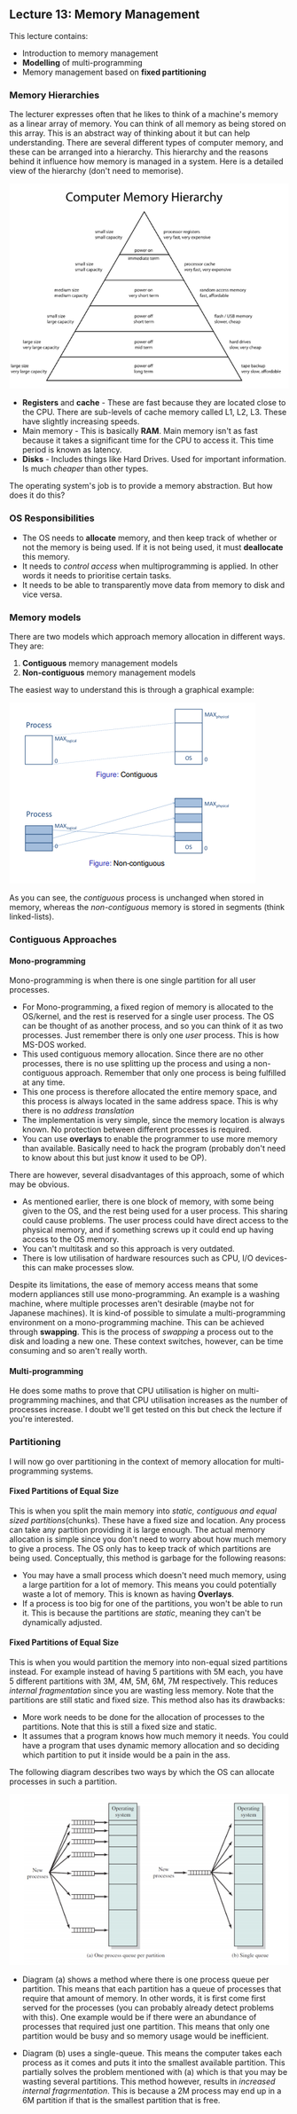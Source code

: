 ## Lecture 13: Memory Management

This lecture contains:

- Introduction to memory management
- **Modelling** of multi-programming
- Memory management based on **fixed partitioning** 

### Memory Hierarchies

The lecturer expresses often that he likes to think of a machine's memory as a linear array of memory. You can think of all memory as being stored on this array. This is an abstract way of thinking about it but can help understanding. There are several different types of computer memory, and these can be arranged into a hierarchy. This hierarchy and the reasons behind it influence how memory is managed in a system. Here is a detailed view of the hierarchy (don't need to memorise).

![Memory Hierarchy](img/memoryHierarchy.png)

- **Registers** and **cache** - These are fast because they are located close to the CPU. There are sub-levels of cache memory called L1, L2, L3. These have slightly increasing speeds.
- Main memory - This is basically **RAM**. Main memory isn't as fast because it takes a significant time for the CPU to access it. This time period is known as latency. 
- **Disks** - Includes things like Hard Drives. Used for important information. Is much *cheaper* than other types.

The operating system's job is to provide a memory abstraction. But how does it do this?

### OS Responsibilities

- The OS needs to **allocate** memory, and then keep track of whether or not the memory is being used. If it is not being used, it must **deallocate** this memory. 
- It needs to *control access* when multiprogramming is applied. In other words it needs to prioritise certain tasks.
- It needs to be able to transparently move data from memory to disk and vice versa.

### Memory models

There are two models which approach memory allocation in different ways. They are:

1. **Contiguous** memory management models
2. **Non-contiguous** memory management models

The easiest way to understand this is through a graphical example:

![Memory Models](img/memoryModels.png)

As you can see, the *contiguous* process is unchanged when stored in memory, whereas the *non-contiguous* memory is stored in segments (think linked-lists).

### Contiguous Approaches

#### Mono-programming

Mono-programming is when there is one single partition for all user processes.

- For Mono-programming, a fixed region of memory is allocated to the OS/kernel, and the rest is reserved for a single user process. The OS can be thought of as another process, and so you can think of it as two processes. Just remember there is only one *user* process. This is how MS-DOS worked.
- This used contiguous memory allocation. Since there are no other processes, there is no use splitting up the process and using a non-contiguous approach. Remember that only one process is being fulfilled at any time.
- This one process is therefore allocated the entire memory space, and this process is always located in the same address space. This is why there is no *address translation*
- The implementation is very simple, since the memory location is always known. No protection between different processes is required.
- You can use **overlays** to enable the programmer to use more memory than available. Basically need to hack the program (probably don't need to know about this but just know it used to be OP).

There are however, several disadvantages of this approach, some of which may be obvious.

- As mentioned earlier, there is one block of memory, with some being given to the OS, and the rest being used for a user process. This sharing could cause problems. The user process could have direct access to the physical memory, and if something screws up it could end up having access to the OS memory. 
- You can't multitask and so this approach is very outdated.
- There is low utilisation of hardware resources such as CPU, I/O devices- this can make processes slow.

Despite its limitations, the ease of memory access means that some modern appliances still use mono-programming. An example is a washing machine, where multiple processes aren't desirable (maybe not for Japanese machines). It is kind-of possible to simulate a multi-programming environment on a mono-programming machine. This can be achieved through **swapping**. This is the process of *swapping* a process out to the disk and loading a new one. These context switches, however, can be time consuming and so aren't really worth.

#### Multi-programming

He does some maths to prove that CPU utilisation is higher on multi-programming machines, and that CPU utilisation increases as the number of processes increase. I doubt we'll get tested on this but check the lecture if you're interested.

### Partitioning

I will now go over partitioning in the context of memory allocation for multi-programming systems.

#### Fixed Partitions of Equal Size

This is when you split the main memory into *static, contiguous and equal sized partitions*(chunks). These have a fixed size and location. Any process can take any partition providing it is large enough. The actual memory allocation is simple since you don't need to worry about how much memory to give a process. The OS only has to keep track of which partitions are being used. Conceptually, this method is garbage for the following reasons: 

- You may have a small process which doesn't need much memory, using a large partition for a lot of memory. This means you could potentially waste a lot of memory. This is known as having **Overlays**.
-  If a process is too big for one of the partitions, you won't be able to run it. This is because the partitions are *static*, meaning they can't be dynamically adjusted.

#### Fixed Partitions of Equal Size

This is when you would partition the memory into non-equal sized partitions instead. For example instead of having 5 partitions with 5M each, you have 5 different partitions with 3M, 4M, 5M, 6M, 7M respectively. This reduces *internal fragmentation* since you are wasting less memory. Note that the partitions are still static and fixed size. This method also has its drawbacks:

- More work needs to be done for the allocation of processes to the partitions. Note that this is still a fixed size and static. 
- It assumes that a program knows how much memory it needs. You could have a program that uses dynamic memory allocation and so deciding which partition to put it inside would be a pain in the ass.

The following diagram describes two ways by which the OS can allocate processes in such a partition.

![Non-Equal Partition Allocation](img/partitionAllocation.png)

- Diagram (a) shows a method where there is one process queue per partition. This means that each partition has a queue of processes that require that amount of memory. In other words, it is first come first served for the processes (you can probably already detect problems with this). One example would be if there were an abundance of processes that required just one partition. This means that only one partition would be busy and so memory usage would be inefficient. 

- Diagram (b) uses a single-queue. This means the computer takes each process as it comes and puts it into the smallest available partition. This partially solves the problem mentioned with (a) which is that you may be wasting several partitions. This method however, results in *increased internal fragrmentation*. This is because a 2M process may end up in a 6M partition if that is the smallest partition that is free.

